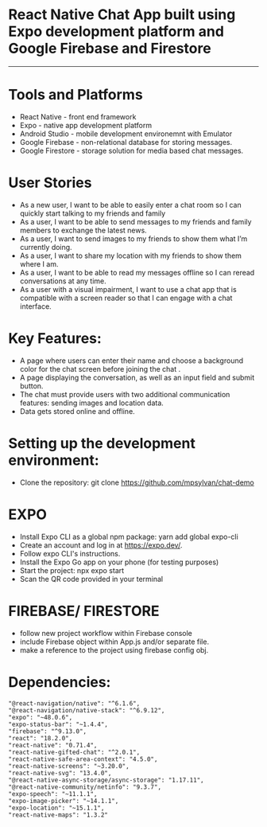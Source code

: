 # React Native Chat App built using Expo development platform and Google Firebase and Firestore
------------------------------------------------------------------------------------------------
# Tools and Platforms 

- React Native - front end framework
- Expo - native app development platform
- Android Studio - mobile development environemnt with Emulator
- Google Firebase - non-relational database for storing messages. 
- Google Firestore - storage solution for media based chat messages. 


# User Stories
- As a new user, I want to be able to easily enter a chat room so I can quickly start talking to my friends and family
- As a user, I want to be able to send messages to my friends and family members to exchange the latest news.
- As a user, I want to send images to my friends to show them what I’m currently doing.
- As a user, I want to share my location with my friends to show them where I am.
- As a user, I want to be able to read my messages offline so I can reread conversations at any time.
- As a user with a visual impairment, I want to use a chat app that is compatible with a screen reader so that I can engage with a chat interface.

# Key Features: 

- A page where users can enter their name and choose a background color for the chat screen before joining the chat .
- A page displaying the conversation, as well as an input field and submit button.
- The chat must provide users with two additional communication features: sending images and location data.
- Data gets stored online and offline.

# Setting up the development environment:

- Clone the repository: git clone https://github.com/mpsylvan/chat-demo
# EXPO 
- Install Expo CLI as a global npm package: yarn add global expo-cli
- Create an account and log in at https://expo.dev/.
- Follow expo CLI's instructions.
- Install the Expo Go app on your phone (for testing purposes)
- Start the project: npx expo start 
- Scan the QR code provided in your terminal

# FIREBASE/ FIRESTORE
- follow new project workflow within Firebase console
- include Firebase object within App.js and/or separate file. 
- make a reference to the project using firebase config obj. 

# Dependencies:

    "@react-navigation/native": "^6.1.6",
    "@react-navigation/native-stack": "^6.9.12",
    "expo": "~48.0.6",
    "expo-status-bar": "~1.4.4",
    "firebase": "^9.13.0",
    "react": "18.2.0",
    "react-native": "0.71.4",
    "react-native-gifted-chat": "^2.0.1",
    "react-native-safe-area-context": "4.5.0",
    "react-native-screens": "~3.20.0",
    "react-native-svg": "13.4.0",
    "@react-native-async-storage/async-storage": "1.17.11",
    "@react-native-community/netinfo": "9.3.7",
    "expo-speech": "~11.1.1",
    "expo-image-picker": "~14.1.1",
    "expo-location": "~15.1.1",
    "react-native-maps": "1.3.2"

 